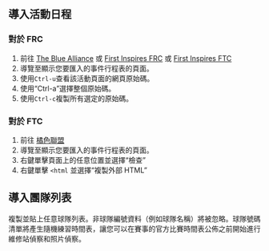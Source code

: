 ## 導入活動日程

### 對於 FRC

1. 前往 [The Blue Alliance](https://www.thebluealliance.com/) 或 [First Inspires FRC](https://frc-events.firstinspires.org/) 或 [First Inspires FTC](https://ftc-events.firstinspires.org/)
2. 導覽至顯示您要匯入的事件行程表的頁面。
3. 使用`Ctrl-u`查看該活動頁面的網頁原始碼。
4. 使用“Ctrl-a”選擇整個原始碼。
5. 使用`Ctrl-c`複製所有選定的原始碼。

### 對於 FTC

1. 前往 [橘色聯盟](https://www.theorangealliance.com/)
2. 導覽至顯示您要匯入的事件行程表的頁面。
3. 右鍵單擊頁面上的任意位置並選擇“檢查”
4. 右鍵單擊 `<html` 並選擇“複製外部 HTML”

## 導入團隊列表

複製並貼上任意球隊列表。非球隊編號資料（例如球隊名稱）將被忽略。球隊號碼清單將產生隨機練習時間表，讓您可以在賽事的官方比賽時間表公佈之前開始進行維修站偵察和照片偵察。
